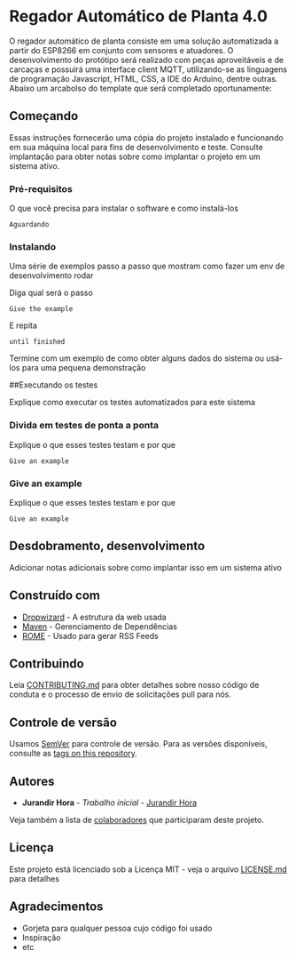 
# Regador Automático de Planta 4.0

O regador automático de planta consiste em uma solução automatizada a partir do ESP8266 em conjunto com sensores e atuadores. 
O desenvolvimento do protótipo será realizado com peças aproveitáveis e de carcaças e possuirá uma interface client MQTT, utilizando-se as linguagens de programação Javascript, HTML, CSS, a IDE do Arduino, dentre outras.
Abaixo um arcabolso do template que será completado oportunamente:

## Começando

Essas instruções fornecerão uma cópia do projeto instalado e funcionando em sua máquina local para fins de desenvolvimento e teste. Consulte implantação para obter notas sobre como implantar o projeto em um sistema ativo.

### Pré-requisitos

O que você precisa para instalar o software e como instalá-los

```
Aguardando
```

### Instalando

Uma série de exemplos passo a passo que mostram como fazer um env de desenvolvimento rodar

Diga qual será o passo

```
Give the example
```

E repita

```
until finished
```

Termine com um exemplo de como obter alguns dados do sistema ou usá-los para uma pequena demonstração

##Executando os testes

Explique como executar os testes automatizados para este sistema

### Divida em testes de ponta a ponta

Explique o que esses testes testam e por que

```
Give an example
```

### Give an example

Explique o que esses testes testam e por que

```
Give an example
```

## Desdobramento, desenvolvimento

Adicionar notas adicionais sobre como implantar isso em um sistema ativo

## Construído com

* [Dropwizard](http://www.dropwizard.io/1.0.2/docs/) - A estrutura da web usada
* [Maven](https://maven.apache.org/) - Gerenciamento de Dependências
* [ROME](https://rometools.github.io/rome/) - Usado para gerar RSS Feeds

## Contribuindo

Leia [CONTRIBUTING.md](https://gist.github.com/PurpleBooth/b24679402957c63ec426) para obter detalhes sobre nosso código de conduta e o processo de envio de solicitações pull para nós.

## Controle de versão

Usamos [SemVer](http://semver.org/) para controle de versão. Para as versões disponíveis, consulte as [tags on this repository](https://github.com/your/project/tags). 

## Autores

* **Jurandir Hora** - *Trabalho inicial* - [Jurandir Hora](https://gist.github.com/JurandirHora)

Veja também a lista de [colaboradores](https://www.grupoatomos.com.br/) que participaram deste projeto.

## Licença

Este projeto está licenciado sob a Licença MIT - veja o arquivo [LICENSE.md](LICENSE.md) para detalhes

## Agradecimentos

* Gorjeta para qualquer pessoa cujo código foi usado
* Inspiração
* etc
